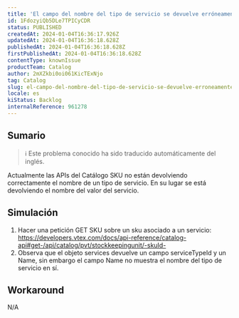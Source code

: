 ```yaml
---
title: 'El campo del nombre del tipo de servicio se devuelve erróneamente a través de la API'
id: 1FdozyiQb5DLe7TPICyCDR
status: PUBLISHED
createdAt: 2024-01-04T16:36:17.926Z
updatedAt: 2024-01-04T16:36:18.628Z
publishedAt: 2024-01-04T16:36:18.628Z
firstPublishedAt: 2024-01-04T16:36:18.628Z
contentType: knownIssue
productTeam: Catalog
author: 2mXZkbi0oi061KicTExNjo
tag: Catalog
slug: el-campo-del-nombre-del-tipo-de-servicio-se-devuelve-erroneamente-a-traves-de-la-api
locale: es
kiStatus: Backlog
internalReference: 961278
---
```


## Sumario

>ℹ️ Este problema conocido ha sido traducido automáticamente del inglés.


Actualmente las APIs del Catálogo SKU no están devolviendo correctamente el nombre de un tipo de servicio. En su lugar se está devolviendo el nombre del valor del servicio.


##

## Simulación



1. Hacer una petición GET SKU sobre un sku asociado a un servicio: https://developers.vtex.com/docs/api-reference/catalog-api#get-/api/catalog/pvt/stockkeepingunit/-skuId-
2. Observa que el objeto services devuelve un campo serviceTypeId y un Name, sin embargo el campo Name no muestra el nombre del tipo de servicio en sí.



## Workaround


N/A





